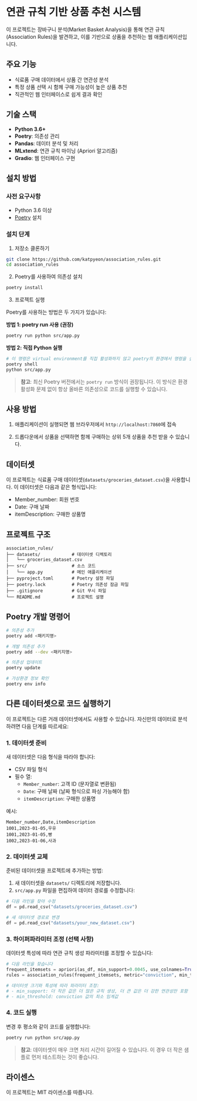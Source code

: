 # 연관 규칙 기반 상품 추천 시스템

이 프로젝트는 장바구니 분석(Market Basket Analysis)을 통해 연관 규칙(Association Rules)을 발견하고, 이를 기반으로 상품을 추천하는 웹 애플리케이션입니다.

## 주요 기능

- 식료품 구매 데이터에서 상품 간 연관성 분석
- 특정 상품 선택 시 함께 구매 가능성이 높은 상품 추천
- 직관적인 웹 인터페이스로 쉽게 결과 확인

## 기술 스택

- **Python 3.6+**
- **Poetry**: 의존성 관리
- **Pandas**: 데이터 분석 및 처리
- **MLxtend**: 연관 규칙 마이닝 (Apriori 알고리즘)
- **Gradio**: 웹 인터페이스 구현

## 설치 방법

### 사전 요구사항

- Python 3.6 이상
- [Poetry](https://python-poetry.org/docs/#installation) 설치

### 설치 단계

1. 저장소 클론하기

```bash
git clone https://github.com/katpyeon/association_rules.git
cd association_rules
```

2. Poetry를 사용하여 의존성 설치

```bash
poetry install
```

3. 프로젝트 실행

Poetry를 사용하는 방법은 두 가지가 있습니다:

**방법 1: poetry run 사용 (권장)**

```bash
poetry run python src/app.py
```

**방법 2: 직접 Python 실행**

```bash
# 이 명령은 virtual environment를 직접 활성화하지 않고 poetry의 환경에서 명령을 실행합니다
poetry shell
python src/app.py
```

> **참고**: 최신 Poetry 버전에서는 `poetry run` 방식이 권장됩니다. 이 방식은 환경 활성화 문제 없이 항상 올바른 의존성으로 코드를 실행할 수 있습니다.

## 사용 방법

1. 애플리케이션이 실행되면 웹 브라우저에서 `http://localhost:7860`에 접속

2. 드롭다운에서 상품을 선택하면 함께 구매하는 상위 5개 상품을 추천 받을 수 있습니다.

## 데이터셋

이 프로젝트는 식료품 구매 데이터셋(`datasets/groceries_dataset.csv`)을 사용합니다. 이 데이터셋은 다음과 같은 형식입니다:

- Member_number: 회원 번호
- Date: 구매 날짜
- itemDescription: 구매한 상품명

## 프로젝트 구조

```
association_rules/
├── datasets/            # 데이터셋 디렉토리
│   └── groceries_dataset.csv
├── src/                 # 소스 코드
│   └── app.py           # 메인 애플리케이션
├── pyproject.toml       # Poetry 설정 파일
├── poetry.lock          # Poetry 의존성 잠금 파일
├── .gitignore           # Git 무시 파일
└── README.md            # 프로젝트 설명
```

## Poetry 개발 명령어

```bash
# 의존성 추가
poetry add <패키지명>

# 개발 의존성 추가
poetry add --dev <패키지명>

# 의존성 업데이트
poetry update

# 가상환경 정보 확인
poetry env info
```

## 다른 데이터셋으로 코드 실행하기

이 프로젝트는 다른 거래 데이터셋에서도 사용할 수 있습니다. 자신만의 데이터로 분석하려면 다음 단계를 따르세요:

### 1. 데이터셋 준비

새 데이터셋은 다음 형식을 따라야 합니다:

- CSV 파일 형식
- 필수 열:
  - `Member_number`: 고객 ID (문자열로 변환됨)
  - `Date`: 구매 날짜 (날짜 형식으로 파싱 가능해야 함)
  - `itemDescription`: 구매한 상품명

예시:

```
Member_number,Date,itemDescription
1001,2023-01-05,우유
1001,2023-01-05,빵
1002,2023-01-06,사과
```

### 2. 데이터셋 교체

준비된 데이터셋을 프로젝트에 추가하는 방법:

1. 새 데이터셋을 `datasets/` 디렉토리에 저장합니다.
2. `src/app.py` 파일을 편집하여 데이터 경로를 수정합니다:

```python
# 다음 라인을 찾아 수정
df = pd.read_csv("datasets/groceries_dataset.csv")

# 새 데이터셋 경로로 변경
df = pd.read_csv("datasets/your_new_dataset.csv")
```

### 3. 하이퍼파라미터 조정 (선택 사항)

데이터셋 특성에 따라 연관 규칙 생성 파라미터를 조정할 수 있습니다:

```python
# 다음 라인을 찾습니다
frequent_itemsets = apriori(as_df, min_support=0.0045, use_colnames=True)
rules = association_rules(frequent_itemsets, metric="conviction", min_threshold=0.001)

# 데이터셋 크기와 특성에 따라 파라미터 조정:
# - min_support: 더 작은 값은 더 많은 규칙 생성, 더 큰 값은 더 강한 연관성만 포함
# - min_threshold: conviction 값의 최소 임계값
```

### 4. 코드 실행

변경 후 평소와 같이 코드를 실행합니다:

```bash
poetry run python src/app.py
```

> **참고**: 데이터셋이 매우 크면 처리 시간이 길어질 수 있습니다. 이 경우 더 작은 샘플로 먼저 테스트하는 것이 좋습니다.

## 라이센스

이 프로젝트는 MIT 라이센스를 따릅니다.

